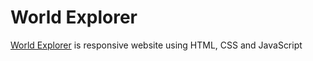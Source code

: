 # World Explorer

[World Explorer](https://robcabrera14.github.io/world-explorer/) is responsive website using HTML, CSS and JavaScript
